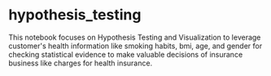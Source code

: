 # hypothesis_testing
This notebook focuses on Hypothesis Testing and Visualization to leverage customer's health information like smoking habits, bmi, age, and gender for checking statistical evidence to make valuable decisions of insurance business like charges for health insurance.
